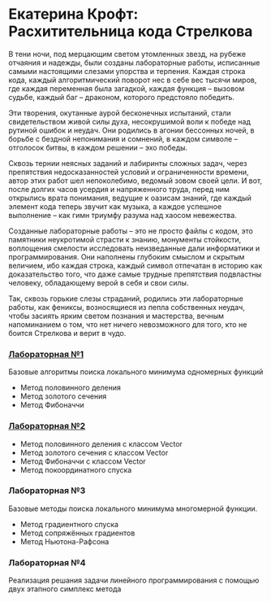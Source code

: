 # Екатерина Крофт: Расхитительница кода Стрелкова

В тени ночи, под мерцающим светом утомленных звезд, на рубеже отчаяния и надежды, были созданы лабораторные работы,
исписанные самыми настоящими слезами упорства и терпения. Каждая строка кода, каждый алгоритмический поворот нес в себе
вес тысячи миров, где каждая переменная была загадкой, каждая функция – вызовом судьбе, каждый баг – драконом, которого
предстояло победить.

Эти творения, окутанные аурой бесконечных испытаний, стали свидетельством живой силы духа, несокрушимой воли к победе
над рутиной ошибок и неудач. Они родились в агонии бессонных ночей, в борьбе с бездной непонимания и сомнений, в
каждом символе – отголосок битвы, в каждом решении – эхо победы.

Сквозь тернии неясных заданий и лабиринты сложных задач, через препятствия недосказанностей условий и ограниченности
времени, автор этих работ шел непоколебимо, ведомый зовом своей цели. И вот, после долгих часов усердия и напряженного
труда, перед ним открылись врата понимания, ведущие к оазисам знаний, где каждый элемент кода теперь звучит как музыка,
а каждое успешное выполнение – как гимн триумфу разума над хаосом невежества.

Созданные лабораторные работы – это не просто файлы с кодом, это памятники неукротимой страсти к знанию, монументы
стойкости, воплощения смелости исследовать неизведанные дали информатики и программирования. Они наполнены глубоким
смыслом и скрытым величием, ибо каждая строка, каждый символ отпечатан в историю как доказательство того, что даже
самые трудные препятствия подвластны человеку, обладающему верой в себя и свои силы.

Так, сквозь горькие слезы страданий, родились эти лабораторные работы, как фениксы, возносящиеся из пепла собственных
неудач, чтобы засиять ярким светом познания и мастерства, вечным напоминанием о том, что нет ничего невозможного для
того, кто не боится Стрелкова и верит в чудо.

### [Лабораторная №1](Lab_1.md)

Базовые алгоритмы поиска локального минимума одномерных функций

- Метод половинного деления
- Метод золотого сечения
- Метод Фибоначчи

### [Лабораторная №2](Lab_2.md)

- Метод половинного деления с классом Vector
- Метод золотого сечения с классом Vector
- Метод Фибоначчи с классом Vector
- Метод покоординатного спуска

### Лабораторная №3

Базовые методы поиска локального минимума многомерной функции.

- Метод градиентного спуска
- Метод сопряжённых градиентов
- Метод Ньютона-Рафсона

### Лабораторная №4

Реализация решания задачи линейного программирования с помощью двух этапного симплекс метода 

